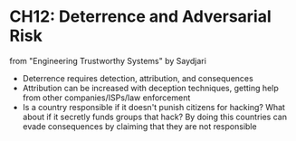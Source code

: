 # CH12: Deterrence and Adversarial Risk

from "Engineering Trustworthy Systems" by Saydjari

- Deterrence requires detection, attribution, and consequences
- Attribution can be increased with deception techniques, getting help from other companies/ISPs/law enforcement
- Is a country responsible if it doesn't punish citizens for hacking? What about if it secretly funds groups that hack? By doing this countries can evade consequences by claiming that they are not responsible